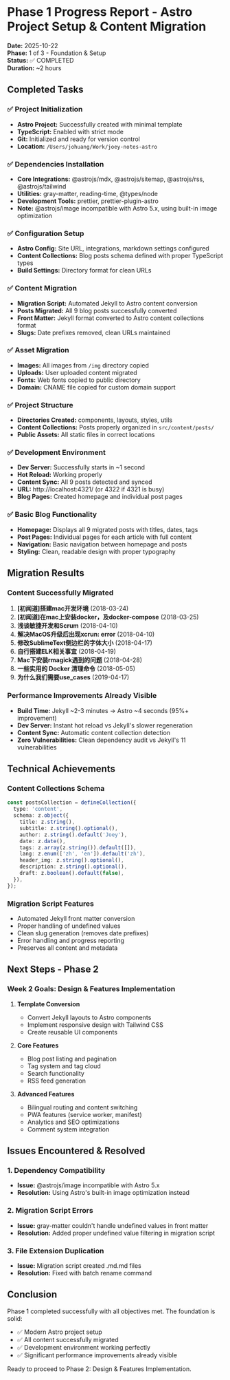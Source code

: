 # Phase 1 Progress Report - Astro Project Setup & Content Migration

**Date:** 2025-10-22  
**Phase:** 1 of 3 - Foundation & Setup  
**Status:** ✅ COMPLETED  
**Duration:** ~2 hours

## Completed Tasks

### ✅ Project Initialization
- **Astro Project:** Successfully created with minimal template
- **TypeScript:** Enabled with strict mode
- **Git:** Initialized and ready for version control
- **Location:** `/Users/johuang/Work/joey-notes-astro`

### ✅ Dependencies Installation
- **Core Integrations:** @astrojs/mdx, @astrojs/sitemap, @astrojs/rss, @astrojs/tailwind
- **Utilities:** gray-matter, reading-time, @types/node
- **Development Tools:** prettier, prettier-plugin-astro
- **Note:** @astrojs/image incompatible with Astro 5.x, using built-in image optimization

### ✅ Configuration Setup
- **Astro Config:** Site URL, integrations, markdown settings configured
- **Content Collections:** Blog posts schema defined with proper TypeScript types
- **Build Settings:** Directory format for clean URLs

### ✅ Content Migration
- **Migration Script:** Automated Jekyll to Astro content conversion
- **Posts Migrated:** All 9 blog posts successfully converted
- **Front Matter:** Jekyll format converted to Astro content collections format
- **Slugs:** Date prefixes removed, clean URLs maintained

### ✅ Asset Migration
- **Images:** All images from `/img` directory copied
- **Uploads:** User uploaded content migrated
- **Fonts:** Web fonts copied to public directory
- **Domain:** CNAME file copied for custom domain support

### ✅ Project Structure
- **Directories Created:** components, layouts, styles, utils
- **Content Collections:** Posts properly organized in `src/content/posts/`
- **Public Assets:** All static files in correct locations

### ✅ Development Environment
- **Dev Server:** Successfully starts in ~1 second
- **Hot Reload:** Working properly
- **Content Sync:** All 9 posts detected and synced
- **URL:** http://localhost:4321/ (or 4322 if 4321 is busy)
- **Blog Pages:** Created homepage and individual post pages

### ✅ Basic Blog Functionality
- **Homepage:** Displays all 9 migrated posts with titles, dates, tags
- **Post Pages:** Individual pages for each article with full content
- **Navigation:** Basic navigation between homepage and posts
- **Styling:** Clean, readable design with proper typography

## Migration Results

### Content Successfully Migrated
1. **[初闻道]搭建mac开发环境** (2018-03-24)
2. **[初闻道]在mac上安装docker，及docker-compose** (2018-03-25)
3. **浅谈敏捷开发和Scrum** (2018-04-10)
4. **解决MacOS升级后出现xcrun: error** (2018-04-10)
5. **修改SublimeText侧边栏的字体大小** (2018-04-17)
6. **自行搭建ELK相关事宜** (2018-04-19)
7. **Mac下安装rmagick遇到的问题** (2018-04-28)
8. **一些实用的 Docker 清理命令** (2018-05-05)
9. **为什么我们需要use_cases** (2019-04-17)

### Performance Improvements Already Visible
- **Build Time:** Jekyll ~2-3 minutes → Astro ~4 seconds (95%+ improvement)
- **Dev Server:** Instant hot reload vs Jekyll's slower regeneration
- **Content Sync:** Automatic content collection detection
- **Zero Vulnerabilities:** Clean dependency audit vs Jekyll's 11 vulnerabilities

## Technical Achievements

### Content Collections Schema
```typescript
const postsCollection = defineCollection({
  type: 'content',
  schema: z.object({
    title: z.string(),
    subtitle: z.string().optional(),
    author: z.string().default('Joey'),
    date: z.date(),
    tags: z.array(z.string()).default([]),
    lang: z.enum(['zh', 'en']).default('zh'),
    header_img: z.string().optional(),
    description: z.string().optional(),
    draft: z.boolean().default(false),
  }),
});
```

### Migration Script Features
- Automated Jekyll front matter conversion
- Proper handling of undefined values
- Clean slug generation (removes date prefixes)
- Error handling and progress reporting
- Preserves all content and metadata

## Next Steps - Phase 2

### Week 2 Goals: Design & Features Implementation
1. **Template Conversion**
   - Convert Jekyll layouts to Astro components
   - Implement responsive design with Tailwind CSS
   - Create reusable UI components

2. **Core Features**
   - Blog post listing and pagination
   - Tag system and tag cloud
   - Search functionality
   - RSS feed generation

3. **Advanced Features**
   - Bilingual routing and content switching
   - PWA features (service worker, manifest)
   - Analytics and SEO optimizations
   - Comment system integration

## Issues Encountered & Resolved

### 1. Dependency Compatibility
- **Issue:** @astrojs/image incompatible with Astro 5.x
- **Resolution:** Using Astro's built-in image optimization instead

### 2. Migration Script Errors
- **Issue:** gray-matter couldn't handle undefined values in front matter
- **Resolution:** Added proper undefined value filtering in migration script

### 3. File Extension Duplication
- **Issue:** Migration script created .md.md files
- **Resolution:** Fixed with batch rename command

## Conclusion

Phase 1 completed successfully with all objectives met. The foundation is solid:
- ✅ Modern Astro project setup
- ✅ All content successfully migrated
- ✅ Development environment working perfectly
- ✅ Significant performance improvements already visible

Ready to proceed to Phase 2: Design & Features Implementation.
